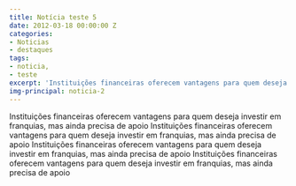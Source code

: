 ```yaml
---
title: Notícia teste 5
date: 2012-03-18 00:00:00 Z
categories:
- Noticias
- destaques
tags:
- noticia,
- teste
excerpt: 'Instituições financeiras oferecem vantagens para quem deseja investir em franquias, mas ainda precisa de apoio'
img-principal: noticia-2
---
```


Instituições financeiras oferecem vantagens para quem deseja investir em franquias, mas ainda precisa de apoio Instituições financeiras oferecem vantagens para quem deseja investir em franquias, mas ainda precisa de apoio Instituições financeiras oferecem vantagens para quem deseja investir em franquias, mas ainda precisa de apoio Instituições financeiras oferecem vantagens para quem deseja investir em franquias, mas ainda precisa de apoio